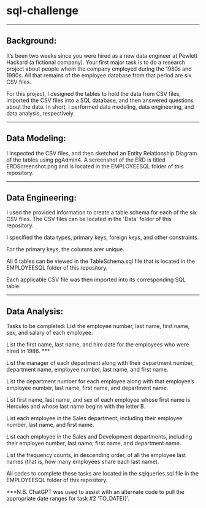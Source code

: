 # sql-challenge
-----------
Background:
-----------
It’s been two weeks since you were hired as a new data engineer at Pewlett Hackard (a fictional company). Your first major task is to do a research project about people whom the company employed during the 1980s and 1990s. All that remains of the employee database from that period are six CSV files.

For this project, I designed the tables to hold the data from CSV files, imported the CSV files into a SQL database, and then answered questions about the data. In short, I performed data modeling, data engineering, and data analysis, respectively.

--------------
Data Modeling:
--------------
I inspected the CSV files, and then sketched an Entity Relationship Diagram of the tables using pgAdmin4.  A screenshot of the ERD is titled ERDScreenshot.png and is located in the EMPLOYEESQL folder of this repository.

-----------------
Data Engineering:
-----------------
I used the provided information to create a table schema for each of the six CSV files. The CSV files can be located in the 'Data' folder of this repository.

I specified the data types, primary keys, foreign keys, and other constraints.

For the primary keys, the columns arer unique. 

All 6 tables can be viewed in the TableSchema.sql file that is located in the EMPLOYEESQL folder of this repository.

Each applicable CSV file was then imported into its corresponding SQL table.

--------------
Data Analysis:
--------------
Tasks to be completed:
List the employee number, last name, first name, sex, and salary of each employee.

List the first name, last name, and hire date for the employees who were hired in 1986. ***

List the manager of each department along with their department number, department name, employee number, last name, and first name.

List the department number for each employee along with that employee’s employee number, last name, first name, and department name.

List first name, last name, and sex of each employee whose first name is Hercules and whose last name begins with the letter B.

List each employee in the Sales department, including their employee number, last name, and first name.

List each employee in the Sales and Development departments, including their employee number, last name, first name, and department name.

List the frequency counts, in descending order, of all the employee last names (that is, how many employees share each last name).

All codes to complete these tasks are located in the sqlqueries.sql file in the EMPLOYEESQL folder of this repository.

***N.B. ChatGPT was used to assist with an alternate code to pull the appropriate date ranges for task #2 'TO_DATE()'.
